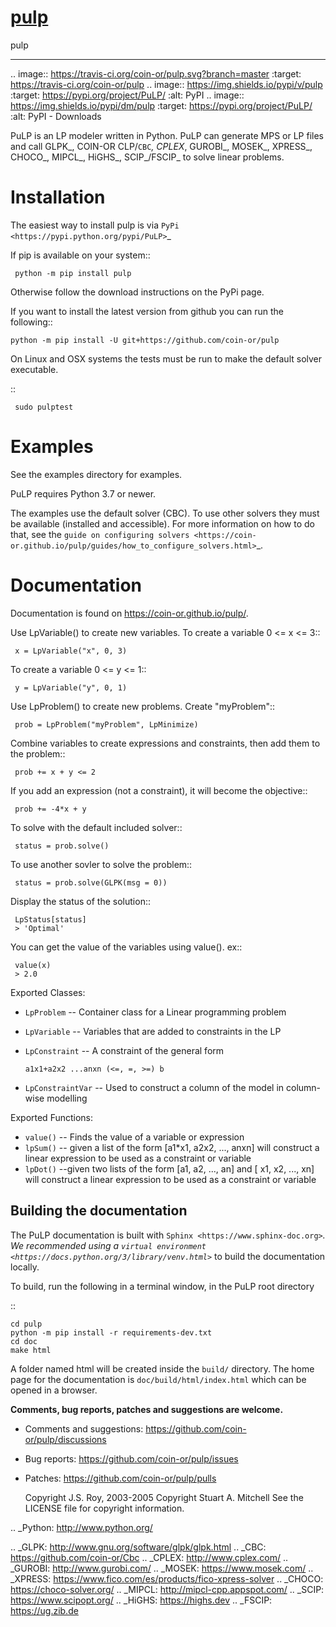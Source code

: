 # [pulp](https://github.com/coin-or/pulp)

pulp
**************************

.. image:: https://travis-ci.org/coin-or/pulp.svg?branch=master
    :target: https://travis-ci.org/coin-or/pulp
.. image:: https://img.shields.io/pypi/v/pulp
    :target: https://pypi.org/project/PuLP/
    :alt: PyPI
.. image:: https://img.shields.io/pypi/dm/pulp
    :target: https://pypi.org/project/PuLP/
    :alt: PyPI - Downloads

PuLP is an LP modeler written in Python. PuLP can generate MPS or LP files and call GLPK_, COIN-OR CLP/`CBC`_, CPLEX_, GUROBI_, MOSEK_, XPRESS_, CHOCO_, MIPCL_, HiGHS_, SCIP_/FSCIP_ to solve linear problems.

Installation
================

The easiest way to install pulp is via `PyPi <https://pypi.python.org/pypi/PuLP>`_

If pip is available on your system::

     python -m pip install pulp

Otherwise follow the download instructions on the PyPi page.


If you want to install the latest version from github you can run the following::

    python -m pip install -U git+https://github.com/coin-or/pulp


On Linux and OSX systems the tests must be run to make the default
solver executable.

::

     sudo pulptest

Examples
================

See the examples directory for examples.

PuLP requires Python 3.7 or newer.

The examples use the default solver (CBC). To use other solvers they must be available (installed and accessible). For more information on how to do that, see the `guide on configuring solvers <https://coin-or.github.io/pulp/guides/how_to_configure_solvers.html>`_.

Documentation
================

Documentation is found on https://coin-or.github.io/pulp/.


Use LpVariable() to create new variables. To create a variable 0 <= x <= 3::

     x = LpVariable("x", 0, 3)

To create a variable 0 <= y <= 1::

     y = LpVariable("y", 0, 1)

Use LpProblem() to create new problems. Create "myProblem"::

     prob = LpProblem("myProblem", LpMinimize)

Combine variables to create expressions and constraints, then add them to the
problem::

     prob += x + y <= 2

If you add an expression (not a constraint), it will
become the objective::

     prob += -4*x + y

To solve with the default included solver::

     status = prob.solve()

To use another sovler to solve the problem::

     status = prob.solve(GLPK(msg = 0))

Display the status of the solution::

     LpStatus[status]
     > 'Optimal'

You can get the value of the variables using value(). ex::

     value(x)
     > 2.0

Exported Classes:

* ``LpProblem`` -- Container class for a Linear programming problem
* ``LpVariable`` -- Variables that are added to constraints in the LP
* ``LpConstraint`` -- A constraint of the general form

      a1x1+a2x2 ...anxn (<=, =, >=) b

*  ``LpConstraintVar`` -- Used to construct a column of the model in column-wise modelling

Exported Functions:

* ``value()`` -- Finds the value of a variable or expression
* ``lpSum()`` -- given a list of the form [a1*x1, a2x2, ..., anxn] will construct a linear expression to be used as a constraint or variable
* ``lpDot()`` --given two lists of the form [a1, a2, ..., an] and [ x1, x2, ..., xn] will construct a linear expression to be used as a constraint or variable


Building the documentation
--------------------------

The PuLP documentation is built with `Sphinx <https://www.sphinx-doc.org>`_.  We recommended using a
`virtual environment <https://docs.python.org/3/library/venv.html>`_ to build the documentation locally.

To build, run the following in a terminal window, in the PuLP root directory

::

    cd pulp
    python -m pip install -r requirements-dev.txt
    cd doc
    make html

A folder named html will be created inside the ``build/`` directory.
The home page for the documentation is ``doc/build/html/index.html`` which can be opened in a browser.






**Comments, bug reports, patches and suggestions are welcome.**

* Comments and suggestions: https://github.com/coin-or/pulp/discussions
* Bug reports: https://github.com/coin-or/pulp/issues
* Patches: https://github.com/coin-or/pulp/pulls

     Copyright J.S. Roy, 2003-2005
     Copyright Stuart A. Mitchell
     See the LICENSE file for copyright information.

.. _Python: http://www.python.org/

.. _GLPK: http://www.gnu.org/software/glpk/glpk.html
.. _CBC: https://github.com/coin-or/Cbc
.. _CPLEX: http://www.cplex.com/
.. _GUROBI: http://www.gurobi.com/
.. _MOSEK: https://www.mosek.com/
.. _XPRESS: https://www.fico.com/es/products/fico-xpress-solver
.. _CHOCO: https://choco-solver.org/
.. _MIPCL: http://mipcl-cpp.appspot.com/
.. _SCIP: https://www.scipopt.org/
.. _HiGHS: https://highs.dev
.. _FSCIP: https://ug.zib.de
